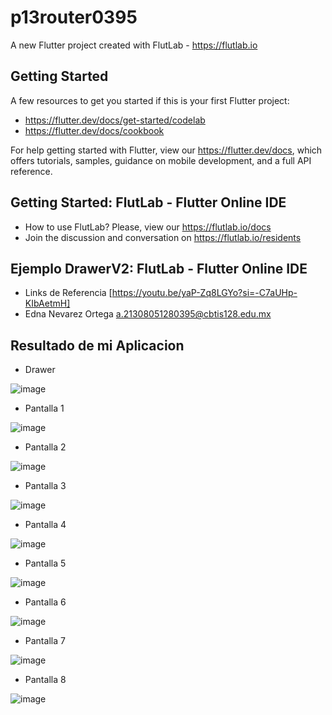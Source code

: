 # p13router0395

A new Flutter project created with FlutLab - https://flutlab.io

## Getting Started

A few resources to get you started if this is your first Flutter project:

- https://flutter.dev/docs/get-started/codelab
- https://flutter.dev/docs/cookbook

For help getting started with Flutter, view our
https://flutter.dev/docs, which offers tutorials,
samples, guidance on mobile development, and a full API reference.

## Getting Started: FlutLab - Flutter Online IDE

- How to use FlutLab? Please, view our https://flutlab.io/docs
- Join the discussion and conversation on https://flutlab.io/residents

## Ejemplo DrawerV2: FlutLab - Flutter Online IDE

- Links de Referencia  [https://youtu.be/yaP-Zq8LGYo?si=-C7aUHp-KIbAetmH]
- Edna Nevarez Ortega a.21308051280395@cbtis128.edu.mx

## Resultado de mi Aplicacion

- Drawer

![image](https://github.com/NevarezOrtegaEdna/ULL_A4_drawerv2/assets/143743281/08de45ca-ed4f-4fe7-8d6e-421bc2847a1d)

- Pantalla 1

![image](https://github.com/NevarezOrtegaEdna/ULL_A4_drawerv2/assets/143743281/f28d058c-c09e-40cf-a952-e426af3f76de)

- Pantalla 2
  
![image](https://github.com/NevarezOrtegaEdna/ULL_A4_drawerv2/assets/143743281/125f853a-be3b-4b98-8234-d09ca8ba3db5)

- Pantalla 3

![image](https://github.com/NevarezOrtegaEdna/ULL_A4_drawerv2/assets/143743281/06aef8e6-ae32-45df-bcee-ab86afa6340e)

- Pantalla 4

![image](https://github.com/NevarezOrtegaEdna/ULL_A4_drawerv2/assets/143743281/4b6c89e3-ce38-495c-9e0b-74d79347b2d4)

- Pantalla 5

![image](https://github.com/NevarezOrtegaEdna/ULL_A4_drawerv2/assets/143743281/82181bbc-95f6-47b3-acf7-e748ec212095)

- Pantalla 6

![image](https://github.com/NevarezOrtegaEdna/ULL_A4_drawerv2/assets/143743281/213c1446-ba4c-4b12-94f0-9d227723bb98)

- Pantalla 7

![image](https://github.com/NevarezOrtegaEdna/ULL_A4_drawerv2/assets/143743281/fce10065-8e97-4e17-90aa-d164bf6d47a2)

- Pantalla 8

![image](https://github.com/NevarezOrtegaEdna/ULL_A4_drawerv2/assets/143743281/d94a40f5-619d-4ee6-847d-12d56211e59f)
